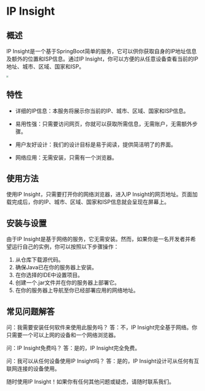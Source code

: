 # IP Insight

## 概述

IP Insight是一个基于SpringBoot简单的服务，它可以供你获取自身的IP地址信息及额外的位置和ISP信息。通过IP Insight，你可以方便的从任意设备查看当前的IP地址、城市、区域、国家和ISP。

<img src="https://telegraph-image-2ni.pages.dev/file/80f0b6719b7f2e9c953f2.png" style="zoom:30%;" />

## 特性

- 详细的IP信息：本服务将展示你当前的IP、城市、区域、国家和ISP信息。

- 易用性强：只需要访问网页，你就可以获取所需信息，无需账户，无需额外步骤。

- 用户友好设计：我们的设计目标是易于阅读，提供简洁明了的界面。

- 网络应用：无需安装，只需有一个浏览器。

## 使用方法

使用IP Insight，只需要打开你的网络浏览器，进入IP Insight的网页地址。页面加载完成后，你的IP、城市、区域、国家和ISP信息就会呈现在屏幕上。

## 安装与设置

由于IP Insight是基于网络的服务，它无需安装。然而，如果你是一名开发者并希望运行自己的实例，你可以按照以下步骤操作：

1. 从仓库下载源代码。
2. 确保Java已在你的服务器上安装。
3. 在你选择的IDE中设置项目。
4. 创建一个.jar文件并在你的服务器上部署它。
5. 在你的服务器上导航至你已经部署应用的网络地址。

## 常见问题解答

问：我需要安装任何软件来使用此服务吗？
答：不，IP Insight完全基于网络。你只需要一个可以上网的设备和一个网络浏览器。

问：IP Insight免费吗？
答：是的，IP Insight完全免费。

问：我可以从任何设备使用IP Insight吗？
答：是的，IP Insight设计可从任何有互联网连接的设备使用。

随时使用IP Insight！如果你有任何其他问题或疑虑，请随时联系我们。

